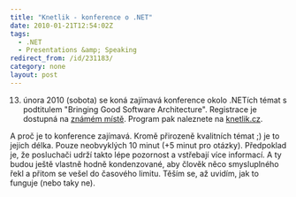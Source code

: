 ```yaml
---
title: "Knetlik - konference o .NET"
date: 2010-01-21T12:54:02Z
tags:
  - .NET
  - Presentations &amp; Speaking
redirect_from: /id/231183/
category: none
layout: post
---
```

13. února 2010 (sobota) se koná zajímavá konference okolo .NETích témat s podtitulem "Bringing Good Software Architecture". Registrace je dostupná na [známém místě][1]. Program pak naleznete na [knetlik.cz][2].

A proč je to konference zajímavá. Kromě přirozeně kvalitních témat ;) je to jejich délka. Pouze neobvyklých 10 minut (+5 minut pro otázky). Předpoklad je, že posluchači udrží takto lépe pozornost a vstřebají více informací. A ty budou ještě vlastně hodně kondenzované, aby člověk něco smysluplného řekl a přitom se vešel do časového limitu. Těším se, až uvidím, jak to funguje (nebo taky ne).

[1]: http://akce.altairis.cz/Events/322.aspx
[2]: http://knetlik.cz/
